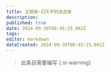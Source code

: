 ```yaml
---
title: 主题曲-幻灭中的迷迭香
description: 
published: true
date: 2024-09-30T08:45:25.092Z
tags: 
editor: markdown
dateCreated: 2024-09-30T08:45:25.092Z
---
```


> 此条目需要编写
{.is-warning}
